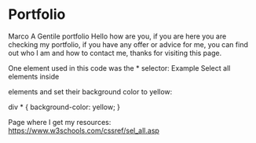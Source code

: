 # Portfolio
Marco A Gentile portfolio
Hello how are you, if you are here you are checking my portfolio, if you have any offer or advice for me, you can find out who I am and how to contact me, thanks for visiting this page.


One element used in this code was the * selector:
Example
Select all elements inside <div> elements and set their background color to yellow:

div * {
    background-color: yellow;
}


Page where I get my resources: https://www.w3schools.com/cssref/sel_all.asp

